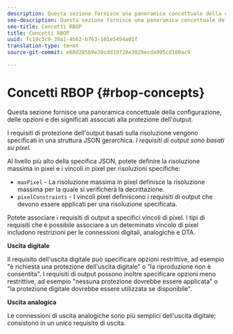 ```yaml
---
description: Questa sezione fornisce una panoramica concettuale della configurazione, delle opzioni e dei significati associati alla protezione dell'output.
seo-description: Questa sezione fornisce una panoramica concettuale della configurazione, delle opzioni e dei significati associati alla protezione dell'output.
seo-title: Concetti RBOP
title: Concetti RBOP
uuid: fc19c3c9-39a1-4b62-b763-101e5454a01f
translation-type: tm+mt
source-git-commit: e60d285b9e30cdd19728e3029ecda995cd100ac9

---
```



# Concetti RBOP {#rbop-concepts}

Questa sezione fornisce una panoramica concettuale della configurazione, delle opzioni e dei significati associati alla protezione dell&#39;output.

I requisiti di protezione dell&#39;output basati sulla risoluzione vengono specificati in una struttura JSON gerarchica. *I requisiti di output sono basati su pixel.*

Al livello più alto della specifica JSON, potete definire la risoluzione massima in pixel e i vincoli in pixel per risoluzioni specifiche:

* `maxPixel` - La risoluzione massima in pixel definisce la risoluzione massima per la quale si verificherà la decrittazione.
* `pixelConstraints` - I vincoli pixel definiscono i requisiti di output che devono essere applicati per una risoluzione specificata.

Potete associare i requisiti di output a specifici vincoli di pixel. I tipi di requisiti che è possibile associare a un determinato vincolo di pixel includono restrizioni per le connessioni digitali, analogiche e OTA.

**Uscita digitale**

Il requisito dell&#39;uscita digitale può specificare opzioni restrittive, ad esempio &quot;è richiesta una protezione dell&#39;uscita digitale&quot; o &quot;la riproduzione non è consentita&quot;. I requisiti di output possono inoltre specificare opzioni meno restrittive, ad esempio &quot;nessuna protezione dovrebbe essere applicata&quot; o &quot;la protezione digitale dovrebbe essere utilizzata se disponibile&quot;.

**Uscita analogica**

Le connessioni di uscita analogiche sono più semplici dell&#39;uscita digitale; consistono in un unico requisito di uscita.

